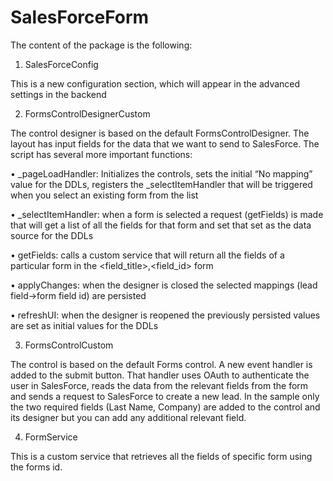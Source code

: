 SalesForceForm
==============
The content of the package is the following:

1.  SalesForceConfig

This is a new configuration section, which will appear in the advanced settings in the backend

2.	FormsControlDesignerCustom

The control designer is based on the default FormsControlDesigner. The layout has input fields for the data that we want to send to SalesForce. The script has several more important functions:

•	_pageLoadHandler: Initializes the controls, sets the initial “No mapping” value for the DDLs, registers the _selectItemHandler that will be triggered when you select an existing form from the list

•	_selectItemHandler: when a form is selected a request (getFields) is made that will get a list of all the fields for that form and set that set as the data source for the DDLs

•	getFields: calls a custom service that will return all the fields of a particular form in the <field_title>,<field_id> form

•	applyChanges: when the designer is closed the selected mappings (lead field->form field id) are persisted 

•	refreshUI: when the designer is reopened the previously persisted values are set as initial values for the DDLs

3.	FormsControlCustom

The control is based on the default Forms control. A new event handler is added to the submit button. That handler uses OAuth to authenticate the user in SalesForce, reads the data from the relevant fields from the form and sends a request to SalesForce to create a new lead. In the sample only the two required fields (Last Name, Company) are added to the control and its designer but you can add any additional relevant field.

4.	FormService

This is a custom service that retrieves all the fields of specific form using the forms id.
